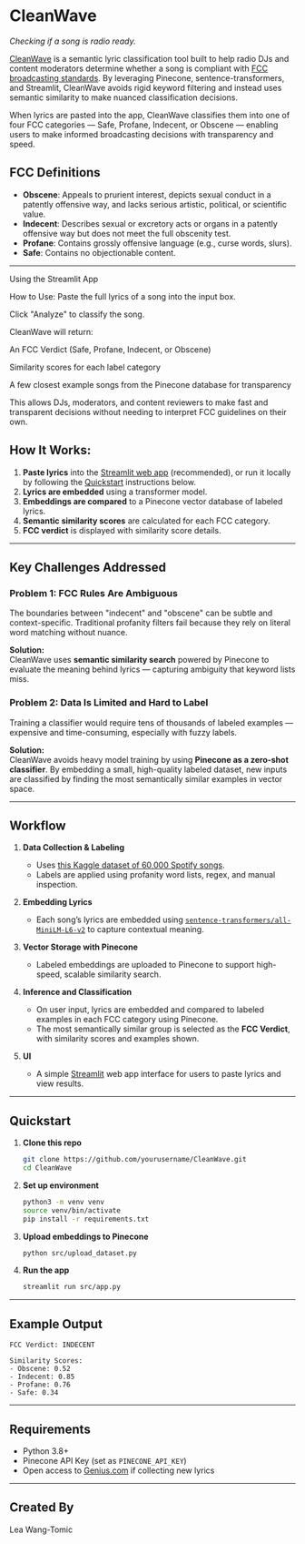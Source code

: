 # CleanWave
_Checking if a song is radio ready._

[CleanWave](https://cleanwave.streamlit.app/) is a semantic lyric classification tool built to help radio DJs and content moderators determine whether a song is compliant with [FCC broadcasting standards](https://www.fcc.gov/consumers/guides/obscene-indecent-and-profane-broadcasts). By leveraging Pinecone, sentence-transformers, and Streamlit, CleanWave avoids rigid keyword filtering and instead uses semantic similarity to make nuanced classification decisions.

When lyrics are pasted into the app, CleanWave classifies them into one of four FCC categories — Safe, Profane, Indecent, or Obscene — enabling users to make informed broadcasting decisions with transparency and speed.

## FCC Definitions
- **Obscene**: Appeals to prurient interest, depicts sexual conduct in a patently offensive way, and lacks serious artistic, political, or scientific value.
- **Indecent**: Describes sexual or excretory acts or organs in a patently offensive way but does not meet the full obscenity test.
- **Profane**: Contains grossly offensive language (e.g., curse words, slurs).
- **Safe**: Contains no objectionable content.

---

Using the Streamlit App

How to Use:
Paste the full lyrics of a song into the input box.

Click "Analyze" to classify the song.

CleanWave will return:

An FCC Verdict (Safe, Profane, Indecent, or Obscene)

Similarity scores for each label category

A few closest example songs from the Pinecone database for transparency

This allows DJs, moderators, and content reviewers to make fast and transparent decisions without needing to interpret FCC guidelines on their own.



## How It Works:
1. **Paste lyrics** into the [Streamlit web app](https://cleanwave.streamlit.io) (recommended), or run it locally by following the [Quickstart](#quickstart) instructions below.
2. **Lyrics are embedded** using a transformer model.
3. **Embeddings are compared** to a Pinecone vector database of labeled lyrics.
4. **Semantic similarity scores** are calculated for each FCC category.
5. **FCC verdict** is displayed with similarity score details.

---

## Key Challenges Addressed

### Problem 1: FCC Rules Are Ambiguous  
The boundaries between "indecent" and "obscene" can be subtle and context-specific. Traditional profanity filters fail because they rely on literal word matching without nuance.

**Solution:**  
CleanWave uses **semantic similarity search** powered by Pinecone to evaluate the meaning behind lyrics — capturing ambiguity that keyword lists miss.

### Problem 2: Data Is Limited and Hard to Label  
Training a classifier would require tens of thousands of labeled examples — expensive and time-consuming, especially with fuzzy labels.

**Solution:**  
CleanWave avoids heavy model training by using **Pinecone as a zero-shot classifier**. By embedding a small, high-quality labeled dataset, new inputs are classified by finding the most semantically similar examples in vector space.

---

## Workflow

1. **Data Collection & Labeling**  
   - Uses [this Kaggle dataset of 60,000 Spotify songs](https://www.kaggle.com/datasets/joebeachcapital/57651-spotify-songs).  
   - Labels are applied using profanity word lists, regex, and manual inspection.

2. **Embedding Lyrics**  
   - Each song’s lyrics are embedded using [`sentence-transformers/all-MiniLM-L6-v2`](https://huggingface.co/sentence-transformers/all-MiniLM-L6-v2) to capture contextual meaning.

3. **Vector Storage with Pinecone**  
   - Labeled embeddings are uploaded to Pinecone to support high-speed, scalable similarity search.

4. **Inference and Classification**  
   - On user input, lyrics are embedded and compared to labeled examples in each FCC category using Pinecone.  
   - The most semantically similar group is selected as the **FCC Verdict**, with similarity scores and examples shown.

5. **UI**  
   - A simple [Streamlit](https://cleanwave.streamlit.app/) web app interface for users to paste lyrics and view results.

---

## Quickstart

1. **Clone this repo**
    ```bash
    git clone https://github.com/yourusername/CleanWave.git
    cd CleanWave
    ```

2. **Set up environment**
    ```bash
    python3 -m venv venv
    source venv/bin/activate
    pip install -r requirements.txt
    ```

3. **Upload embeddings to Pinecone**
    ```bash
    python src/upload_dataset.py
    ```

4. **Run the app**
    ```bash
    streamlit run src/app.py
    ```
---

## Example Output

```
FCC Verdict: INDECENT

Similarity Scores:
- Obscene: 0.52
- Indecent: 0.85
- Profane: 0.76
- Safe: 0.34
```

---

## Requirements

- Python 3.8+
- Pinecone API Key (set as `PINECONE_API_KEY`)
- Open access to [Genius.com](https://genius.com) if collecting new lyrics

---

## Created By
Lea Wang-Tomic 
